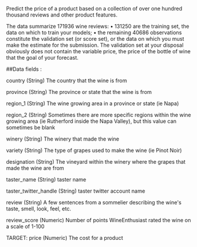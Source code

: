 Predict the price of a product based on a collection of over one hundred thousand reviews and other product features.

The data summarize 171936 wine reviews:
• 131250 are the training set, the data on which to train your models;
• the remaining 40686 observations constitute the validation set (or score set), or the data on which you must make the estimate for the submission. The validation set at your disposal obviously does not contain the variable price, the price of the bottle of wine that the goal of your forecast.

##Data fields :

country (String) The country that the wine is from

province (String) The province or state that the wine is from

region_1 (String) The wine growing area in a province or state (ie Napa)

region_2 (String) Sometimes there are more specific regions within the wine growing area (ie Rutherford inside the Napa Valley), but this value can sometimes be blank

winery (String) The winery that made the wine

variety (String) The type of grapes used to make the wine (ie Pinot Noir)

designation (String) The vineyard within the winery where the grapes that made the wine are from

taster_name (String) taster name

taster_twitter_handle (String) taster twitter account name

review (String) A few sentences from a sommelier describing the wine's taste, smell, look, feel, etc.

review_score (Numeric) Number of points WineEnthusiast rated the wine on a scale of 1-100

TARGET: price (Numeric) The cost for a product
